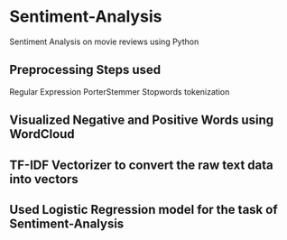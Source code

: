 # Sentiment-Analysis
Sentiment Analysis on movie reviews using Python

## Preprocessing Steps used
  Regular Expression
  PorterStemmer
  Stopwords
  tokenization
  
## Visualized Negative and Positive Words using WordCloud

## TF-IDF Vectorizer to convert the raw text data into vectors

## Used Logistic Regression model for the task of Sentiment-Analysis
